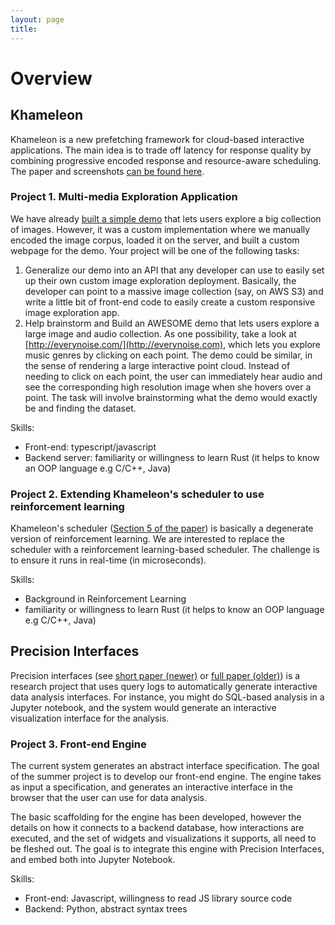 ```yaml
---
layout: page
title: 
---
```


<style>
.cool {
  background-color: steelblue;
  color: white;
  text-weight: bold;
}
</style>

# Overview




## Khameleon

Khameleon is a new prefetching framework for cloud-based interactive applications. The main idea is to trade off latency for response quality by combining progressive encoded response and resource-aware scheduling.    The paper and screenshots [can be found here](https://drive.google.com/file/d/1753VKeIz_uVHnHFd1VxsGbSD5r2XgM0e/view).

### Project 1. Multi-media Exploration Application

We have already [built a simple demo](https://drive.google.com/file/d/1UwXYxmWAMN9kOb4mdmQuH9EW194BsPOB/view) that lets users explore a big collection of images.  However, it was a custom implementation where we manually encoded the image corpus, loaded it on the server, and built a custom webpage for the demo.  Your project will be one of the following tasks:

1. Generalize our demo into an API that any developer can use to easily set up their own custom image exploration deployment.   Basically, the developer can point to a massive image collection (say, on AWS S3) and write a little bit of front-end code to easily create a custom responsive image exploration app.
2.  Help brainstorm and Build an AWESOME demo that lets users explore a large image and audio collection.  As one possibility, take a look at [http://everynoise.com/](http://everynoise.com), which lets you explore music genres by clicking on each point.  The demo could be similar, in the sense of rendering a large interactive point cloud.  Instead of needing to click on each point, the user can immediately hear audio and see the corresponding high resolution image when she hovers over a point.  The task will involve brainstorming what the demo would exactly be and finding the dataset.

Skills:

* Front-end: typescript/javascript 
* Backend server: familiarity or willingness to learn Rust  (it helps to know an OOP language e.g C/C++, Java)

### Project 2. Extending Khameleon's scheduler to use reinforcement learning

Khameleon's scheduler ([Section 5 of the paper](https://drive.google.com/file/d/1753VKeIz_uVHnHFd1VxsGbSD5r2XgM0e/view)) is basically a degenerate version of reinforcement learning.  We are interested to replace the scheduler with a reinforcement learning-based scheduler.  The challenge is to ensure it runs in real-time (in microseconds).


Skills:

* Background in Reinforcement Learning 
* familiarity or willingness to learn Rust  (it helps to know an OOP language e.g C/C++, Java)


## Precision Interfaces

Precision interfaces (see [short paper (newer)](https://arxiv.org/pdf/2001.01902.pdf) or [full paper (older)](https://www.dropbox.com/s/9i0pbkacqpb5s0r/precisioninterface-sigmod19-cr.pdf?dl=0)) is a research project that uses query logs to automatically generate interactive data analysis interfaces.  For instance, you might do SQL-based analysis in a Jupyter notebook, and the system would generate an interactive visualization interface for the analysis.

### Project 3.  Front-end Engine

The current system generates an abstract interface specification.
The goal of the summer project is to develop our front-end engine.
The engine takes as input a specification, and generates an interactive interface in the browser that the user can use for data analysis.

The basic scaffolding for the engine has been developed, however the details on how it connects to a backend database, how interactions are executed, and the set of widgets and visualizations it supports, all need to be fleshed out.
The goal is to integrate this engine with Precision Interfaces, and embed both into Jupyter Notebook.

Skills:

* Front-end: Javascript, willingness to read JS library source code
* Backend: Python, abstract syntax trees


